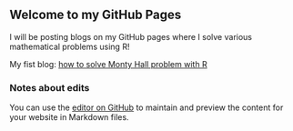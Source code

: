 ## Welcome to my GitHub Pages

I will be posting blogs on my GitHub pages where I solve various mathematical problems using R!

My fist blog: <a href="https://roselynmainali.github.io/Monty-Hall-Problem.html">how to solve Monty Hall problem with R</a>



### Notes about edits
You can use the [editor on GitHub](https://github.com/roselynmainali/roselynmainali.github.io/edit/master/README.md) to maintain and preview the content for your website in Markdown files.
